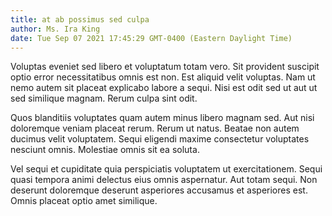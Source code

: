 ```yaml
---
title: at ab possimus sed culpa
author: Ms. Ira King
date: Tue Sep 07 2021 17:45:29 GMT-0400 (Eastern Daylight Time)
---
```

Voluptas eveniet sed libero et voluptatum totam vero. Sit provident suscipit optio error necessitatibus omnis est non. Est aliquid velit voluptas. Nam ut nemo autem sit placeat explicabo labore a sequi. Nisi est odit sed ut aut ut sed similique magnam. Rerum culpa sint odit.

 Quos blanditiis voluptates quam autem minus libero magnam sed. Aut nisi doloremque veniam placeat rerum. Rerum ut natus. Beatae non autem ducimus velit voluptatem. Sequi eligendi maxime consectetur voluptates nesciunt omnis. Molestiae omnis sit ea soluta.

 Vel sequi et cupiditate quia perspiciatis voluptatem ut exercitationem. Sequi quasi tempora animi delectus eius omnis aspernatur. Aut totam sequi. Non deserunt doloremque deserunt asperiores accusamus et asperiores est. Omnis placeat optio amet similique.